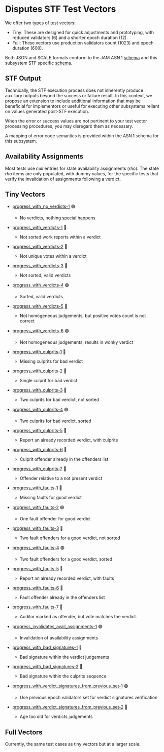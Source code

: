 # Disputes STF Test Vectors

We offer two types of test vectors:

- Tiny: These are designed for quick adjustments and prototyping, with reduced validators (6)
  and a shorter epoch duration (12).
- Full: These vectors use production validators count (1023) and epoch duration (600).

Both JSON and SCALE formats conform to the JAM ASN.1 [schema](../jam-types-asn/jam-types.asn)
and this subsystem STF specific [schema](./disputes.asn).

## STF Output

Technically, the STF execution process does not inherently produce auxiliary
outputs beyond the success or failure result. In this context, we propose
an extension to include additional information that may be beneficial for
implementors or useful for executing other subsystems reliant on values
generated post-STF execution.

When the error or success values are not pertinent to your test vector
processing procedures, you may disregard them as necessary.

A mapping of error code semantics is provided within the ASN.1 schema for this
subsystem.

## Availability Assignments

Most tests use *null* entries for state availability assignments (*rho*).
The state *rho* items are only populated, with dummy values, for the specific
tests that verify the invalidation of assignments following a verdict.

## Tiny Vectors

- [progress_with_no_verdicts-1](tiny/progress_with_no_verdicts.json) 🟢 
  - No verdicts, nothing special happens

- [progress_with_verdicts-1](tiny/progress_with_verdicts-1.json) 🔴
  - Not sorted work reports within a verdict

- [progress_with_verdicts-2](tiny/progress_with_verdicts-2.json) 🔴
  - Not unique votes within a verdict

- [progress_with_verdicts-3](tiny/progress_with_verdicts-3.json) 🔴
  - Not sorted, valid verdicts

- [progress_with_verdicts-4](tiny/progress_with_verdicts-4.json) 🟢
  - Sorted, valid verdicts

- [progress_with_verdicts-5](tiny/progress_with_verdicts-5.json) 🔴
  - Not homogeneous judgements, but positive votes count is not correct

- [progress_with_verdicts-6](tiny/progress_with_verdicts-6.json) 🟢
  - Not homogeneous judgements, results in wonky verdict

- [progress_with_culprits-1](tiny/progress_with_culprits-1.json) 🔴
  - Missing culprits for bad verdict

- [progress_with_culprits-2](tiny/progress_with_culprits-2.json) 🔴
  - Single culprit for bad verdict

- [progress_with_culprits-3](tiny/progress_with_culprits-3.json) 🔴
  - Two culprits for bad verdict, not sorted

- [progress_with_culprits-4](tiny/progress_with_culprits-4.json) 🟢
  - Two culprits for bad verdict, sorted

- [progress_with_culprits-5](tiny/progress_with_culprits-5.json) 🔴
  - Report an already recorded verdict, with culprits

- [progress_with_culprits-6](tiny/progress_with_culprits-6.json) 🔴
  - Culprit offender already in the offenders list

- [progress_with_culprits-7](tiny/progress_with_culprits-7.json) 🔴
  - Offender relative to a not present verdict

- [progress_with_faults-1](tiny/progress_with_faults-1.json) 🔴
  - Missing faults for good verdict

- [progress_with_faults-2](tiny/progress_with_faults-2.json) 🟢
  - One fault offender for good verdict

- [progress_with_faults-3](tiny/progress_with_faults-3.json) 🔴
  - Two fault offenders for a good verdict, not sorted

- [progress_with_faults-4](tiny/progress_with_faults-4.json) 🟢
  - Two fault offenders for a good verdict, sorted

- [progress_with_faults-5](tiny/progress_with_faults-5.json) 🔴
  - Report an already recorded verdict, with faults

- [progress_with_faults-6](tiny/progress_with_faults-6.json) 🔴
  - Fault offender already in the offenders list

- [progress_with_faults-7](tiny/progress_with_faults-7.json) 🔴
  - Auditor marked as offender, but vote matches the verdict.

- [progress_invalidates_avail_assignments-1](tiny/progress_invalidates_avail_assignments-1.json) 🟢
  - Invalidation of availability assignments

- [progress_with_bad_signatures-1](tiny/progress_with_bad_signatures-1.json) 🔴
  - Bad signature within the verdict judgements

- [progress_with_bad_signatures-2](tiny/progress_with_bad_signatures-2.json) 🔴
  - Bad signature within the culprits sequence

- [progress_with_verdict_signatures_from_previous_set-1](tiny/progress_with_verdict_signatures_from_previous_set-1.json) 🟢
  - Use previous epoch validators set for verdict signatures verification

- [progress_with_verdict_signatures_from_previous_set-2](tiny/progress_with_verdict_signatures_from_previous_set-2.json) 🔴
  - Age too old for verdicts judgements

## Full Vectors

Currently, the same test cases as tiny vectors but at a larger scale.
